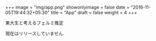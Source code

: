 +++
image = "img/app.png"
showonlyimage = false
date = "2016-11-05T19:44:32+05:30"
title = "App"
draft = false
weight = 4
+++

東大生と考えるフェルミ推定
<!--more-->

現在はリリースしていません.